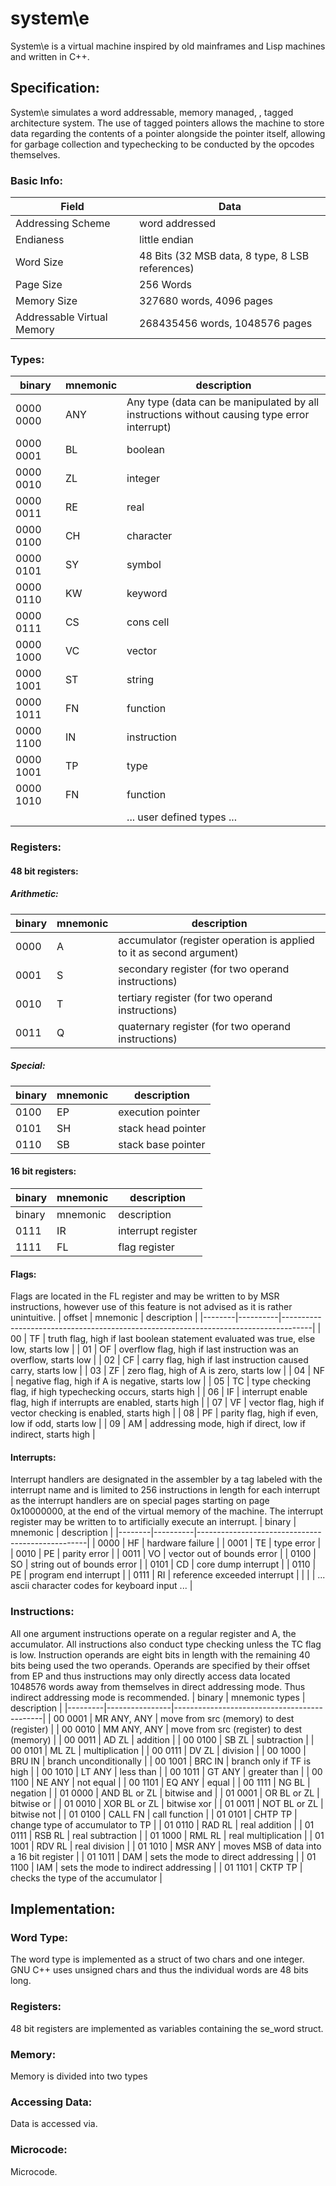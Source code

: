# system\e
System\e is a virtual machine inspired by old mainframes and Lisp machines and written in C++.

## Specification:
System\e simulates a word addressable, memory managed, , tagged architecture system. The use of tagged pointers allows the machine to store data regarding the contents of a pointer alongside the pointer itself, allowing for garbage collection and typechecking to be conducted by the opcodes themselves.

### Basic Info:
| Field                      | Data                                            |
|----------------------------|-------------------------------------------------|
| Addressing Scheme          | word addressed                                  |
| Endianess                  | little endian                                   |
| Word Size                  | 48 Bits (32 MSB data, 8 type, 8 LSB references) |
| Page Size                  | 256 Words                                       |
| Memory Size                | 327680 words, 4096 pages                        |
| Addressable Virtual Memory | 268435456 words, 1048576 pages                  |

### Types:
| binary    | mnemonic | description                                                                                  |
|-----------|----------|----------------------------------------------------------------------------------------------|
| 0000 0000 | ANY      | Any type  (data can be manipulated by all instructions without causing type error interrupt) |
| 0000 0001 | BL       | boolean                                                                                      |
| 0000 0010 | ZL       | integer                                                                                      |
| 0000 0011 | RE       | real                                                                                         |
| 0000 0100 | CH       | character                                                                                    |
| 0000 0101 | SY       | symbol                                                                                       |
| 0000 0110 | KW       | keyword                                                                                      |
| 0000 0111 | CS       | cons  cell                                                                                   |
| 0000 1000 | VC       | vector                                                                                       |
| 0000 1001 | ST       | string                                                                                       |
| 0000 1011 | FN       | function                                                                                     |
| 0000 1100 | IN       | instruction                                                                                  |
| 0000 1001 | TP       | type                                                                                         |
| 0000 1010 | FN       | function                                                                                     |
|           |          | ... user defined types ...                                                                   |

### Registers:
#### 48 bit registers:

##### Arithmetic:
| binary | mnemonic | description                                                                  |
|--------|----------|------------------------------------------------------------------------------|
| 0000   | A        | accumulator         (register operation is applied to it as second argument) |
| 0001   | S        | secondary register  (for two operand instructions)                           |
| 0010   | T        | tertiary register   (for two operand instructions)                           |
| 0011   | Q        | quaternary register (for two operand instructions)                           |
##### Special:
| binary | mnemonic | description        |
|--------|----------|--------------------|
| 0100   | EP       | execution pointer  |
| 0101   | SH       | stack head pointer |
| 0110   | SB       | stack base pointer |
#### 16 bit registers:
| binary | mnemonic | description        |
|--------|----------|--------------------|
| binary | mnemonic | description        |
| 0111   | IR       | interrupt register |
| 1111   | FL       | flag register      |

#### Flags:
Flags are located in the FL register and may be written to by MSR instructions, however use of this feature is not advised as it is rather unintuitive.
| offset | mnemonic | description                                                                         |
|--------|----------|-------------------------------------------------------------------------------------|
| 00     | TF       | truth flag, high if last boolean statement evaluated was true, else low, starts low |
| 01     | OF       | overflow flag, high if last instruction was an overflow, starts low                 |
| 02     | CF       | carry flag, high if last instruction caused carry, starts low                       |
| 03     | ZF       | zero flag, high of A is zero, starts low                                            |
| 04     | NF       | negative flag, high if A is negative, starts low                                    |
| 05     | TC       | type checking flag, if high typechecking occurs, starts high                        |
| 06     | IF       | interrupt enable flag, high if interrupts are enabled, starts high                  |
| 07     | VF       | vector flag, high if vector checking is enabled, starts high                        |
| 08     | PF       | parity flag, high if even, low if odd, starts low                                   |
| 09     | AM       | addressing mode, high if direct, low if indirect, starts high                       |

#### Interrupts:
Interrupt handlers are designated in the assembler by a tag labeled with the interrupt name and is limited to 256 instructions in length for each interrupt as the interrupt handlers are on special pages starting on page 0x10000000, at the end of the virtual memory of the machine. The interrupt register may be written to to artificially execute an interrupt.
| binary | mnemonic | description                                      |
|--------|----------|--------------------------------------------------|
| 0000   | HF       | hardware failure                                 |
| 0001   | TE       | type error                                       |
| 0010   | PE       | parity error                                     |
| 0011   | VO       | vector out of bounds error                       |
| 0100   | SO       | string out of bounds error                       |
| 0101   | CD       | core dump interrupt                              |
| 0110   | PE       | program end interrupt                            |
| 0111   | RI       | reference exceeded interrupt                     |
|        |          | ... ascii character codes for keyboard input ... |

### Instructions:
All one argument instructions operate on a regular register and A, the accumulator. All instructions also conduct type checking unless the TC flag is low. Instruction operands are eight bits in length with the remaining 40 bits being used the two operands. Operands are specified by their offset from EP and thus instructions may only directly access data located 1048576 words away from themselves in direct addressing mode. Thus indirect addressing mode is recommended.
| binary  | mnemonic types | description                                 |
|---------|----------------|---------------------------------------------|
| 00 0001 | MR ANY, ANY    | move from src (memory)   to dest (register) |
| 00 0010 | MM ANY, ANY    | move from src (register) to dest (memory)   |
| 00 0011 | AD ZL          | addition                                    |
| 00 0100 | SB ZL          | subtraction                                 |
| 00 0101 | ML ZL          | multiplication                              |
| 00 0111 | DV ZL          | division                                    |
| 00 1000 | BRU IN         | branch unconditionally                      |
| 00 1001 | BRC IN         | branch only if TF is high                   |
| 00 1010 | LT ANY         | less than                                   |
| 00 1011 | GT ANY         | greater than                                |
| 00 1100 | NE ANY         | not equal                                   |
| 00 1101 | EQ ANY         | equal                                       |
| 00 1111 | NG BL          | negation                                    |
| 01 0000 | AND BL or ZL   | bitwise and                                 |
| 01 0001 | OR  BL or ZL   | bitwise or                                  |
| 01 0010 | XOR BL or ZL   | bitwise xor                                 |
| 01 0011 | NOT BL or ZL   | bitwise not                                 |
| 01 0100 | CALL FN        | call function                               |
| 01 0101 | CHTP TP        | change type of accumulator to TP            |
| 01 0110 | RAD RL         | real addition                               |
| 01 0111 | RSB RL         | real subtraction                            |
| 01 1000 | RML RL         | real multiplication                         |
| 01 1001 | RDV RL         | real division                               |
| 01 1010 | MSR ANY        | moves MSB of data into a 16 bit register    |
| 01 1011 | DAM            | sets the mode to direct addressing          |
| 01 1100 | IAM            | sets the mode to indirect addressing        |
| 01 1101 | CKTP TP        | checks the type of the accumulator          |



## Implementation:

### Word Type:
The word type is implemented as a struct of two chars and one integer. GNU C++ uses unsigned chars and thus the individual words are 48 bits long.

### Registers:
48 bit registers are implemented as variables containing the se_word struct.

### Memory:
Memory is divided into two types

### Accessing Data:
Data is accessed via.

### Microcode:
Microcode.
